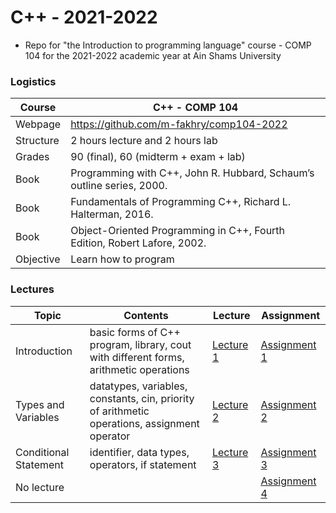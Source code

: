 # C++ - 2021-2022

- Repo for "the Introduction to programming language" course - COMP 104 for the 2021-2022 academic year at Ain Shams University

### Logistics

Course | C++ - COMP 104
---|----
Webpage| https://github.com/m-fakhry/comp104-2022
Structure | 2 hours lecture and 2 hours lab
Grades | 90 (final), 60 (midterm + exam + lab)
Book | Programming with C++, John R. Hubbard, Schaum’s outline series, 2000.
Book | Fundamentals of Programming C++, Richard L. Halterman, 2016.
Book | Object-Oriented Programming in C++, Fourth Edition, Robert Lafore, 2002.
Objective | Learn how to program

### Lectures

Topic | Contents | Lecture | Assignment
---|---|---|---
Introduction | basic forms of C++ program, library, cout with different forms, arithmetic operations | [Lecture 1](Lectures/lec1.md) | [Assignment 1](Assignments/assignment1.md)
Types and Variables | datatypes, variables, constants, cin, priority of arithmetic operations, assignment operator | [Lecture 2](Lectures/lec2.md) | [Assignment 2](Assignments/assignment2.md)
Conditional Statement | identifier, data types, operators, if statement | [Lecture 3](Lectures/lec3.md) | [Assignment 3](Assignments/assignment3.md)
No lecture | |  | [Assignment 4](Assignments/assignment4.md)

